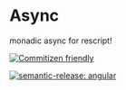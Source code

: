 # Async

monadic async for rescript!

[![Commitizen friendly](https://img.shields.io/badge/commitizen-friendly-brightgreen.svg)](http://commitizen.github.io/cz-cli/)

[![semantic-release: angular](https://img.shields.io/badge/semantic--release-angular-e10079?logo=semantic-release)](https://github.com/semantic-release/semantic-release)
